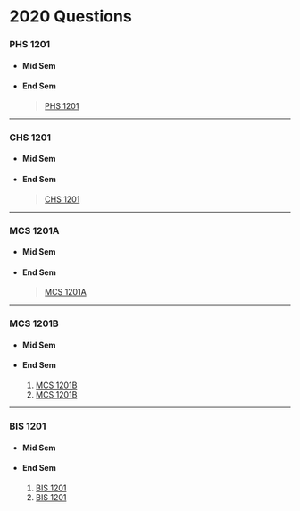 # 2020 Questions
### PHS 1201
- #### Mid Sem
- #### End Sem
  > [PHS 1201](End_PHS1201.pdf)
---
### CHS 1201
- #### Mid Sem 
- #### End Sem
  > [CHS 1201](End_CHS1201.pdf)
---
### MCS 1201A
- #### Mid Sem
- #### End Sem
  > [MCS 1201A](End_MCS1201A.pdf)
---
### MCS 1201B
- #### Mid Sem
- #### End Sem
  1. [MCS 1201B](End_MCS1201B.pdf)
  2. [MCS 1201B](End_MCS1201B_2.pdf)
---
### BIS 1201
- #### Mid Sem
- #### End Sem
  1. [BIS 1201](End_BIS1201.pdf)
  2. [BIS 1201](End_BIS1201_2.pdf)

